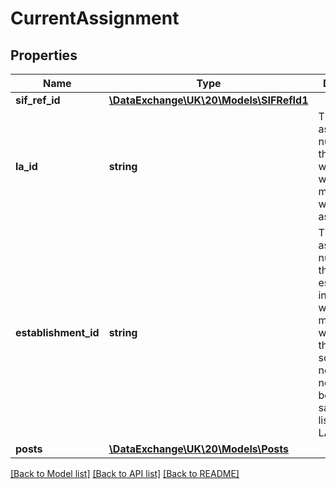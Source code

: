 # CurrentAssignment

## Properties
Name | Type | Description | Notes
------------ | ------------- | ------------- | -------------
**sif_ref_id** | [**\DataExchange\UK\20\Models\SIFRefId1**](SIFRefId1.md) |  | [optional] 
**la_id** | **string** | The DfES assigned number for the LA in which the workforce member is working, if associated. | [optional] 
**establishment_id** | **string** | The DfES assigned number for the school or establishment in which the workforce member is working. Note that the school may not necessarily be in the same LA listed as the LAId. | [optional] 
**posts** | [**\DataExchange\UK\20\Models\Posts**](Posts.md) |  | [optional] 

[[Back to Model list]](../README.md#documentation-for-models) [[Back to API list]](../README.md#documentation-for-api-endpoints) [[Back to README]](../README.md)



